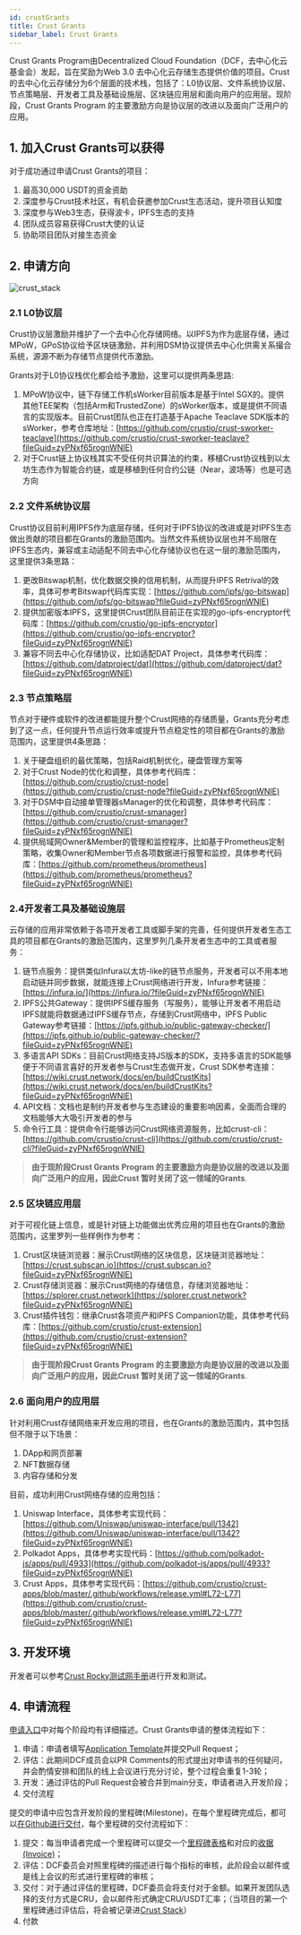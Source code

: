 ```yaml
---
id: crustGrants
title: Crust Grants
sidebar_label: Crust Grants
---
```


Crust Grants Program由Decentralized Cloud Foundation（DCF，去中心化云基金会）发起，旨在奖励为Web 3.0 去中心化云存储生态提供价值的项目。Crust的去中心化云存储分为6个层面的技术栈，包括了：L0协议层、文件系统协议层、节点策略层、开发者工具及基础设施层、区块链应用层和面向用户的应用层。现阶段，Crust Grants Program 的主要激励方向是协议层的改进以及面向广泛用户的应用。

## 1. 加入Crust Grants可以获得

对于成功通过申请Crust Grants的项目：

1. 最高30,000 USDT的资金资助
2. 深度参与Crust技术社区，有机会获邀参加Crust生态活动，提升项目认知度
3. 深度参与Web3生态，获得波卡，IPFS生态的支持
4. 团队成员容易获得Crust大使的认证
5. 协助项目团队对接生态资金

## 2. 申请方向

![crust_stack](assets/general/crust_stack.png)

### 2.1 L0协议层

Crust协议层激励并维护了一个去中心化存储网络。以IPFS为作为底层存储，通过MPoW，GPoS协议给予区块链激励，并利用DSM协议提供去中心化供需关系撮合系统，源源不断为存储节点提供代币激励。

Grants对于L0协议栈优化都会给予激励，这里可以提供两条思路:

1. MPoW协议中，链下存储工作机sWorker目前版本是基于Intel SGX的。提供其他TEE架构（包括Arm和TrustedZone）的sWorker版本，或是提供不同语言的实现版本。目前Crust团队也正在打造基于Apache Teaclave SDK版本的sWorker，参考仓库地址：[https://github.com/crustio/crust-sworker-teaclave](https://github.com/crustio/crust-sworker-teaclave?fileGuid=zyPNxf65rognWNlE)
2. 对于Crust链上协议栈其实不受任何共识算法的约束，移植Crust协议栈到以太坊生态作为智能合约链，或是移植到任何合约公链（Near，波场等）也是可选方向

### 2.2 文件系统协议层

Crust协议目前利用IPFS作为底层存储，任何对于IPFS协议的改进或是对IPFS生态做出贡献的项目都在Grants的激励范围内。当然文件系统协议层也并不局限在IPFS生态内，兼容或主动适配不同去中心化存储协议也在这一层的激励范围内，这里提供3条思路：

1. 更改Bitswap机制，优化数据交换的信用机制，从而提升IPFS Retrival的效率，具体可参考Bitswap代码库实现：[https://github.com/ipfs/go-bitswap](https://github.com/ipfs/go-bitswap?fileGuid=zyPNxf65rognWNlE)
2. 提供加密版本IPFS，这里提供Crust团队目前正在实现的go-ipfs-encryptor代码库：[https://github.com/crustio/go-ipfs-encryptor](https://github.com/crustio/go-ipfs-encryptor?fileGuid=zyPNxf65rognWNlE)
3. 兼容不同去中心化存储协议，比如适配DAT Project，具体参考代码库：[https://github.com/datproject/dat](https://github.com/datproject/dat?fileGuid=zyPNxf65rognWNlE)

### 2.3 节点策略层

节点对于硬件或软件的改进都能提升整个Crust网络的存储质量，Grants充分考虑到了这一点，任何提升节点运行效率或提升节点稳定性的项目都在Grants的激励范围内，这里提供4条思路：

1. 关于硬盘组织的最优策略，包括Raid机制优化，硬盘管理方案等
2. 对于Crust Node的优化和调整，具体参考代码库：[https://github.com/crustio/crust-node](https://github.com/crustio/crust-node?fileGuid=zyPNxf65rognWNlE)
3. 对于DSM中自动接单管理器sManager的优化和调整，具体参考代码库：[https://github.com/crustio/crust-smanager](https://github.com/crustio/crust-smanager?fileGuid=zyPNxf65rognWNlE)
4. 提供局域网Owner&Member的管理和监控程序，比如基于Prometheus定制策略，收集Owner和Member节点各项数据进行报警和监控，具体参考代码库：[https://github.com/prometheus/prometheus](https://github.com/prometheus/prometheus?fileGuid=zyPNxf65rognWNlE)

### 2.4开发者工具及基础设施层

云存储的应用非常依赖于各项开发者工具或脚手架的完善，任何提供开发者生态工具的项目都在Grants的激励范围内，这里罗列几条开发者生态中的工具或者服务：

1. 链节点服务：提供类似Infura以太坊-like的链节点服务，开发者可以不用本地启动链并同步数据，就能连接上Crust网络进行开发，Infura参考链接：[https://infura.io/](https://infura.io/?fileGuid=zyPNxf65rognWNlE)
2. IPFS公共Gateway：提供IPFS缓存服务（写服务），能够让开发者不用启动IPFS就能将数据通过IPFS缓存节点，存储到Crust网络中，IPFS Public Gateway参考链接：[https://ipfs.github.io/public-gateway-checker/](https://ipfs.github.io/public-gateway-checker/?fileGuid=zyPNxf65rognWNlE)
3. 多语言API SDKs：目前Crust网络支持JS版本的SDK，支持多语言的SDK能够便于不同语言喜好的开发者参与Crust生态做开发，Crust SDK参考连接：[https://wiki.crust.network/docs/en/buildCrustKits](https://wiki.crust.network/docs/en/buildCrustKits?fileGuid=zyPNxf65rognWNlE)
4. API文档：文档也是制约开发者参与生态建设的重要影响因素，全面而合理的文档能够大大吸引开发者的参与
5. 命令行工具：提供命令行能够访问Crust网络资源服务，比如crust-cli：[https://github.com/crustio/crust-cli](https://github.com/crustio/crust-cli?fileGuid=zyPNxf65rognWNlE)

>**由于现阶段Crust Grants Program 的主要激励方向是协议层的改进以及面向广泛用户的应用，因此Crust 暂时关闭了这一领域的Grants**.

### 2.5 区块链应用层

对于可视化链上信息，或是针对链上功能做出优秀应用的项目也在Grants的激励范围内，这里罗列一些样例作为参考：

1. Crust区块链浏览器：展示Crust网络的区块信息，区块链浏览器地址：[https://crust.subscan.io](https://crust.subscan.io?fileGuid=zyPNxf65rognWNlE)
2. Crust存储浏览器：展示Crust网络的存储信息，存储浏览器地址：[https://splorer.crust.network](https://splorer.crust.network?fileGuid=zyPNxf65rognWNlE)
3. Crust插件钱包：继承Crust各项资产和IPFS Companion功能，具体参考代码库：[https://github.com/crustio/crust-extension](https://github.com/crustio/crust-extension?fileGuid=zyPNxf65rognWNlE)

>**由于现阶段Crust Grants Program 的主要激励方向是协议层的改进以及面向广泛用户的应用，因此Crust 暂时关闭了这一领域的Grants**.

### 2.6 面向用户的应用层

针对利用Crust存储网络来开发应用的项目，也在Grants的激励范围内，其中包括但不限于以下场景：

1. DApp和网页部署
2. NFT数据存储
3. 内容存储和分发

目前，成功利用Crust网络存储的应用包括：

1. Uniswap Interface，具体参考实现代码：[https://github.com/Uniswap/uniswap-interface/pull/1342](https://github.com/Uniswap/uniswap-interface/pull/1342?fileGuid=zyPNxf65rognWNlE)
2. Polkadot Apps，具体参考实现代码：[https://github.com/polkadot-js/apps/pull/4933](https://github.com/polkadot-js/apps/pull/4933?fileGuid=zyPNxf65rognWNlE)
3. Crust Apps，具体参考实现代码：[https://github.com/crustio/crust-apps/blob/master/.github/workflows/release.yml#L72-L77](https://github.com/crustio/crust-apps/blob/master/.github/workflows/release.yml#L72-L77?fileGuid=zyPNxf65rognWNlE)

## 3. 开发环境
开发者可以参考[Crust Rocky测试网手册](build-rocky-guidance.md)进行开发和测试。

## 4. 申请流程

[申请入口](https://github.com/crustio/Crust-Grants-Program?fileGuid=zyPNxf65rognWNlE)中对每个阶段均有详细描述。Crust Grants申请的整体流程如下：

1. 申请：申请者填写[Application Template](https://github.com/crustio/Crust-Grants-Program/blob/main/applications/application_template.md?fileGuid=zyPNxf65rognWNlE)并提交Pull Request；
2. 评估：此期间DCF成员会以PR Comments的形式提出对申请书的任何疑问，并会酌情安排和团队的线上会议进行充分讨论，整个过程会重复1-3轮；
3. 开发：通过评估的Pull Request会被合并到main分支，申请者进入开发阶段；
4. 交付流程

提交的申请中应包含开发阶段的里程碑(Milestone)，在每个里程碑完成后，都可以[在Github进行交付](https://github.com/crustio/Crust-Grant-Milestone-Delivery?fileGuid=zyPNxf65rognWNlE)，每个里程碑的交付流程如下：

1. 提交：每当申请者完成一个里程碑可以提交一个[里程碑表格](https://github.com/crustio/Crust-Grant-Milestone-Delivery/blob/main/deliveries/milestone-delivery-template.md?fileGuid=zyPNxf65rognWNlE)和对应的[收据(Invoice)](https://forms.gle/A7NQDDcCJYfcbSCe8?fileGuid=zyPNxf65rognWNlE)；
2. 评估：DCF委员会对照里程碑的描述进行每个指标的审核，此阶段会以邮件或是线上会议的形式进行里程碑的审核；
3. 交付：对于通过评估的里程碑，DCF委员会将支付对于金额。如果开发团队选择的支付方式是CRU，会以邮件形式确定CRU/USDT汇率；（当项目的第一个里程碑通过评估后，将会被记录进[Crust Stack](https://github.com/crustio/Crust-Grants-Program/blob/main/crust_stack.md?fileGuid=zyPNxf65rognWNlE)）
4. 付款
